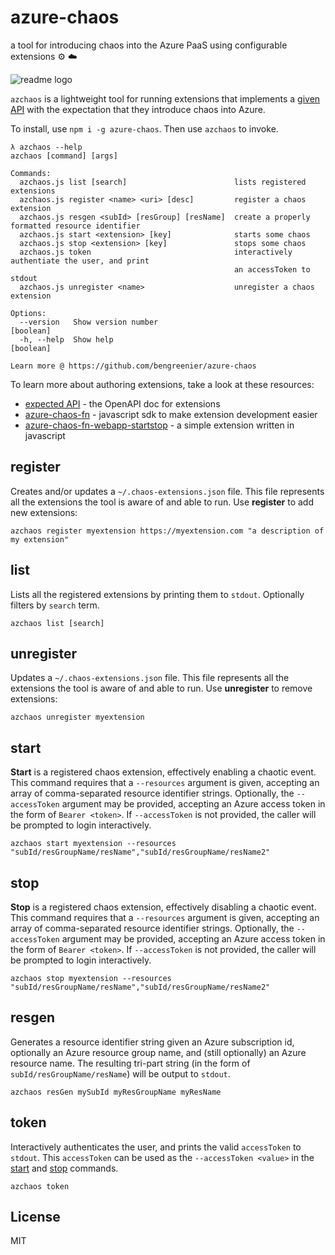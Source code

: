 # azure-chaos

a tool for introducing chaos into the Azure PaaS using configurable extensions :gear: :cloud:

![readme logo](https://github.com/bengreenier/azure-chaos/raw/master/readme_logo.gif)

`azchaos` is a lightweight tool for running extensions that implements a [given API](https://rebilly.github.io/ReDoc/?url=https://raw.githubusercontent.com/bengreenier/azure-chaos/master/swagger.yaml) with
the expectation that they introduce chaos into Azure.

To install, use `npm i -g azure-chaos`. Then use `azchaos` to invoke.

```
λ azchaos --help
azchaos [command] [args]

Commands:
  azchaos.js list [search]                        lists registered extensions
  azchaos.js register <name> <uri> [desc]         register a chaos extension
  azchaos.js resgen <subId> [resGroup] [resName]  create a properly formatted resource identifier
  azchaos.js start <extension> [key]              starts some chaos
  azchaos.js stop <extension> [key]               stops some chaos
  azchaos.js token                                interactively authentiate the user, and print
                                                  an accessToken to stdout
  azchaos.js unregister <name>                    unregister a chaos extension

Options:
  --version   Show version number                                                       [boolean]
  -h, --help  Show help                                                                 [boolean]

Learn more @ https://github.com/bengreenier/azure-chaos
```

To learn more about authoring extensions, take a look at these resources:

+ [expected API](https://rebilly.github.io/ReDoc/?url=https://raw.githubusercontent.com/bengreenier/azure-chaos/master/swagger.yaml) - the OpenAPI doc for extensions
+ [azure-chaos-fn](https://github.com/bengreenier/azure-chaos-fn) - javascript sdk to make extension development easier
+ [azure-chaos-fn-webapp-startstop](https://github.com/trstringer/azure-chaos-fn-webapp-startstop) - a simple extension written in javascript

## register

Creates and/or updates a `~/.chaos-extensions.json` file. This file represents
all the extensions the tool is aware of and able to run. Use __register__ to add new extensions:

```
azchaos register myextension https://myextension.com "a description of my extension"
```

## list

Lists all the registered extensions by printing them to `stdout`. Optionally filters by `search` term.

```
azchaos list [search]
```

## unregister

Updates a `~/.chaos-extensions.json` file. This file represents
all the extensions the tool is aware of and able to run. Use __unregister__ to remove extensions:

```
azchaos unregister myextension
```

## start

__Start__ is a registered chaos extension, effectively enabling a chaotic event. This command requires
that a `--resources` argument is given, accepting an array of comma-separated resource identifier strings.
Optionally, the `--accessToken` argument may be provided, accepting an Azure access token in the form of `Bearer <token>`.
If `--accessToken` is not provided, the caller will be prompted to login interactively.

```
azchaos start myextension --resources "subId/resGroupName/resName","subId/resGroupName/resName2"
```

## stop

__Stop__ is a registered chaos extension, effectively disabling a chaotic event. This command requires
that a `--resources` argument is given, accepting an array of comma-separated resource identifier strings.
Optionally, the `--accessToken` argument may be provided, accepting an Azure access token in the form of `Bearer <token>`.
If `--accessToken` is not provided, the caller will be prompted to login interactively.

```
azchaos stop myextension --resources "subId/resGroupName/resName","subId/resGroupName/resName2"
```

## resgen

Generates a resource identifier string given an Azure subscription id, optionally an Azure resource group name,
and (still optionally) an Azure resource name. The resulting tri-part string (in the form of `subId/resGroupName/resName`)
will be output to `stdout`.

```
azchaos resGen mySubId myResGroupName myResName
```

## token

Interactively authenticates the user, and prints the valid `accessToken` to `stdout`. This `accessToken` can be used as the `--accessToken <value>` in the [start](#start) and [stop](#stop) commands.

```
azchaos token
```

## License

MIT